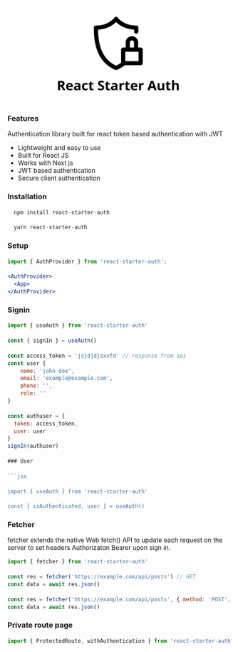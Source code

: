 <div align="center">
        <a href="#" title="React Starter Authentication">
            <img src="https://github.com/akosidencio/react-starter-auth/blob/main/react-starter-auth.png" alt="React Starter Authentication" />
        </a>
</div>


### Features

Authentication library built for react token based authentication with JWT
- Lightweight and easy to use
- Built for React JS
- Works with Next js
- JWT based authentication
- Secure client authentication

### Installation
```jsx
  npm install react-starter-auth
  
  yarn react-starter-auth
```

### Setup

```jsx
import { AuthProvider } from 'react-starter-auth';

<AuthProvider>
  <App>
</AuthProvider>

```
### Signin

```jsx
import { useAuth } from 'react-starter-auth'

const { signIn } = useAuth()

const access_token = 'jsjdjdjsxxfd' // response from api
const user {
    name: 'john doe',
    email: 'example@example.com',
    phone: '',
    role: ''
}

const authuser = {
  token: access_token,
  user: user
}
signIn(authuser)

### User 

```jsx

import { useAuth } from 'react-starter-auth'

const { isAuthenticated, user } = useAuth()

```

### Fetcher

fetcher extends the native Web fetch() API to update each request on the server to set headers Authorizaton Bearer upon sign in.

```jsx
import { fetcher } from 'react-starter-auth'

const res = fetcher('https://example.com/api/posts') // GET
const data = await res.json()

const res = fetcher('https://example.com/api/posts', { method: 'POST', body: JSON.stringify(data) }) // POST
const data = await res.json()

```

### Private route page

```jsx
import { ProtectedRoute, withAuthentication } from 'react-starter-auth'

```



